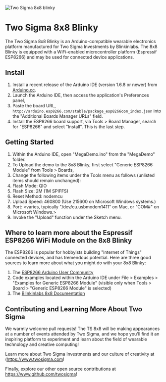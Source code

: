 ![Two Sigma 8x8 blinky](https://farm9.staticflickr.com/8883/27674811764_a58d1e7645_z_d.jpg)

# Two Sigma 8x8 Blinky

The Two Sigma 8x8 Blinky is an Arduino-compatible wearable electronics platform manufactured for Two Sigma Investments by Blinkinlabs.  The 8x8 Blinky is equipped with a WiFi-enabled microcontroller platform (Espressif ESP8266) and may be used for connected device applications.

## Install
1. Install a recent release of the Arduino IDE (version 1.6.8 or newer) from [Arduino.cc](https://www.arduino.cc/en/Main/Software).
1. Launch the Arduino IDE, then access the application's Preferences panel,
1. Paste the board URL, `http://arduino.esp8266.com/stable/package_esp8266com_index.json` into the "Additional Boards Manager URLs" field.
1. Install the ESP8266 board support, via Tools > Board Manager, search for "ESP8266" and select "Install".  This is the last step.

## Getting Started
1. Within the Arduino IDE, open "MegaDemo.ino" from the "MegaDemo" folder.
1. To Upload the demo to the 8x8 Blinky, first select "Generic ESP8266 Module" from Tools > Boards,
1. Change the following items under the Tools menu as follows (unlisted items should remain unchanged):
  1. Flash Mode: QIO
  1. Flash Size: 2M (1M SPIFFS)
  1. Reset Method: nodemcu
  1. Upload Speed: 460800 (Use 215600 on Microsoft Windows systems.)
  1. Port: <varies, typically "/dev/cu.usbmodem1411" on Mac, or "COM#" on Microsoft Windows.>
1. Invoke the "Upload" function under the Sketch menu.

## Where to learn more about the Espressif ESP8266 WiFi Module on the 8x8 Blinky
The ESP8266 is popular for hobbyists building "Internet of Things" connected devices, and has tremendous potential.  Here are three good sources to learn more about what you might do with your 8x8 Blinky:

1. The [ESP8266 Arduino User Community](http://www.esp8266.com/viewforum.php?f=25&sid=d6e359cf888a34141c95f1bc94b0aabb)
2. Code examples located within the Arduino IDE under File > Examples > "Examples for Generic ESP8266 Module" (visible only when Tools > Board > "Generic ESP8266 Module" is selected)
3. The [Blinkinlabs 8x8 Documentation](https://github.com/Blinkinlabs/EightByEight/blob/master/documentation/Getting%20started%20guide.pdf)

## Contributing and Learning More About Two Sigma
We warmly welcome pull requests!  The TS 8x8 will be making appearances at a number of events attended by Two Sigma, and we hope you'll find it an inspiring platform to experiment and learn about the field of wearable technology and creative computing!

Learn more about Two Sigma Investments and our culture of creativity at (https://www.twosigma.com!

Finally, explore our other open source contributions at https://www.github.com/twosigma!


